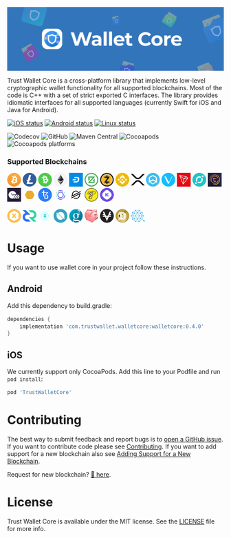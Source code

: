 <img src="docs/banner.png" align="center" title="Trust logo">

Trust Wallet Core is a cross-platform library that implements low-level cryptographic wallet functionality for all supported blockchains. Most of the code is C++ with a set of strict exported C interfaces. The library provides idiomatic interfaces for all supported languages (currently Swift for iOS and Java for Android).

[![iOS status](https://dev.azure.com/TrustWallet/Trust%20Wallet%20Core/_apis/build/status/Wallet%20Core%20iOS)](https://dev.azure.com/TrustWallet/Trust%20Wallet%20Core/_build/latest?definitionId=13)
[![Android status](https://dev.azure.com/TrustWallet/Trust%20Wallet%20Core/_apis/build/status/Wallet%20Core%20Android)](https://dev.azure.com/TrustWallet/Trust%20Wallet%20Core/_build/latest?definitionId=11)
[![Linux status](https://dev.azure.com/TrustWallet/Trust%20Wallet%20Core/_apis/build/status/Wallet%20Core%20Linux)](https://dev.azure.com/TrustWallet/Trust%20Wallet%20Core/_build/latest?definitionId=24)

![Codecov](https://codecov.io/gh/TrustWallet/wallet-core/branch/master/graph/badge.svg)
![GitHub](https://img.shields.io/github/license/TrustWallet/wallet-core.svg)
![Maven Central](https://img.shields.io/maven-central/v/com.trustwallet.walletcore/walletcore.svg)
![Cocoapods](https://img.shields.io/cocoapods/v/TrustWalletCore.svg)
![Cocoapods platforms](https://img.shields.io/cocoapods/p/TrustWalletCore.svg)

### Supported Blockchains

<a href="https://bitcoin.org" target="_blank"><img src="https://raw.githubusercontent.com/TrustWallet/tokens/master/coins/0.png" width="32" /></a>
<a href="https://litecoin.org/" target="_blank"><img src="https://raw.githubusercontent.com/TrustWallet/tokens/master/coins/2.png" width="32" /></a>
<a href="https://www.bitcoincash.org/" target="_blank"><img src="https://raw.githubusercontent.com/TrustWallet/tokens/master/coins/145.png" width="32" /></a>
<a href="https://ethereum.org/" target="_blank"><img src="https://raw.githubusercontent.com/TrustWallet/tokens/master/coins/60.png" width="32" /></a>
<a href="https://www.dash.org/" target="_blank"><img src="https://raw.githubusercontent.com/TrustWallet/tokens/master/coins/5.png" width="32" /></a>
<a href="https://zcoin.io/" target="_blank"><img src="https://raw.githubusercontent.com/TrustWallet/tokens/master/coins/136.png" width="32" /></a>
<a href="https://z.cash/" target="_blank"><img src="https://raw.githubusercontent.com/TrustWallet/tokens/master/coins/133.png" width="32" /></a>
<a href="https://testnet.binance.org" target="_blank"><img src="https://raw.githubusercontent.com/TrustWallet/tokens/master/coins/714.png" width="32" /></a>
<a href="https://ripple.com/" target="_blank"><img src="https://raw.githubusercontent.com/TrustWallet/tokens/master/coins/144.png" width="32" /></a>
<a href="https://wanchain.org/" target="_blank"><img src="https://raw.githubusercontent.com/TrustWallet/tokens/master/coins/5718350.png" width="32" /></a>
<a href="https://www.vechain.org/" target="_blank"><img src="https://raw.githubusercontent.com/TrustWallet/tokens/master/coins/818.png" width="32" /></a>
<a href="https://tron.network/" target="_blank"><img src="https://raw.githubusercontent.com/TrustWallet/tokens/master/coins/195.png" width="32" /></a>
<a href="https://icon.foundation/" target="_blank"><img src="https://raw.githubusercontent.com/TrustWallet/tokens/master/coins/74.png" width="32" /></a>
<a href="https://tomochain.com/" target="_blank"><img src="https://raw.githubusercontent.com/TrustWallet/tokens/master/coins/889.png" width="32" /></a>
<a href="https://gochain.io/" target="_blank"><img src="https://raw.githubusercontent.com/TrustWallet/tokens/master/coins/6060.png" width="32" /></a>
<a href="https://nimiq.com/" target="_blank"><img src="https://raw.githubusercontent.com/TrustWallet/tokens/master/coins/242.png" width="32" /></a>
<a href="https://tezos.com/" target="_blank"><img src="https://raw.githubusercontent.com/TrustWallet/tokens/master/coins/1729.png" width="32" /></a>
<a href="https://aion.network/" target="_blank"><img src="https://raw.githubusercontent.com/TrustWallet/tokens/master/coins/425.png" width="32" /></a>
<a href="https://www.stellar.org/" target="_blank"><img src="https://raw.githubusercontent.com/TrustWallet/tokens/master/coins/148.png" width="32" /></a>
<a href="https://thundercore.com" target="_blank"><img src="https://raw.githubusercontent.com/TrustWallet/tokens/master/coins/1001.png" width="32" /></a>
<a href="https://kinecosystem.org/" target="_blank"><img src="https://raw.githubusercontent.com/TrustWallet/tokens/master/coins/2017.png" width="32" /></a>

<a href="https://poa.network/xdai" target="_blank"><img src="https://raw.githubusercontent.com/TrustWallet/tokens/master/coins/700.png" width="32" /></a>
<a href="https://decred.org/" target="_blank"><img src="https://raw.githubusercontent.com/TrustWallet/tokens/master/coins/42.png" width="32" /></a>
<a href="https://www.thetatoken.org/" target="_blank"><img src="https://raw.githubusercontent.com/TrustWallet/tokens/master/coins/500.png" width="32" /></a>
<a href="https://ont.io/" target="_blank"><img src="https://raw.githubusercontent.com/TrustWallet/tokens/master/coins/1024.png" width="32" /></a>
<a href="https://www.groestlcoin.org/" target="_blank"><img src="https://raw.githubusercontent.com/TrustWallet/tokens/master/coins/17.png" width="32" /></a>
<a href="https://cosmos.network/" target="_blank"><img src="https://raw.githubusercontent.com/TrustWallet/tokens/master/coins/118.png" width="32" /></a>
<a href="https://viacoin.org/" target="_blank"><img src="https://raw.githubusercontent.com/TrustWallet/tokens/master/coins/14.png" width="32" /></a>
<a href="https://dogecoin.com/" target="_blank"><img src="https://raw.githubusercontent.com/TrustWallet/tokens/master/coins/3.png" width="32" /></a>
<a href="https://qtum.org/" target="_blank"><img src="https://raw.githubusercontent.com/TrustWallet/tokens/master/coins/2301.png" width="32" /></a>

# Usage

If you want to use wallet core in your project follow these instructions.

## Android

Add this dependency to build.gradle:

```groovy
dependencies {
    implementation 'com.trustwallet.walletcore:walletcore:0.4.0'
}
```

## iOS

We currently support only CocoaPods. Add this line to your Podfile and run `pod install`:

```ruby
pod 'TrustWalletCore'
```

# Contributing

The best way to submit feedback and report bugs is to [open a GitHub issue](https://github.com/TrustWallet/wallet-core/issues/new). If you want to contribute code please see [Contributing](docs/Contributing.md). If you want to add support for a new blockchain also see [Adding Support for a New Blockchain](https://github.com/TrustWallet/wallet-core/wiki/Adding-Support-for-a-New-Blockchain).

Request for new blockchain? [🚀 here](https://github.com/TrustWallet/wallet-core/issues/new?template=new_blockchain.md&title=Add+support+for).

# License

Trust Wallet Core is available under the MIT license. See the [LICENSE](LICENSE) file for more info.
